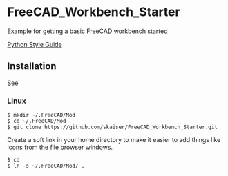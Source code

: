 # FreeCAD_Workbench_Starter
Example for getting a basic FreeCAD workbench started

[Python Style Guide](https://www.python.org/dev/peps/pep-0008/)


## Installation
[See](https://www.freecadweb.org/wiki/How_to_install_additional_workbenches)

### Linux

````
$ mkdir ~/.FreeCAD/Mod
$ cd ~/.FreeCAD/Mod
$ git clone https://github.com/skaiser/FreeCAD_Workbench_Starter.git
````

Create a soft link in your home directory to make it easier to add things like icons from the file browser windows.

````
$ cd
$ ln -s ~/.FreeCAD/Mod/ .
````

